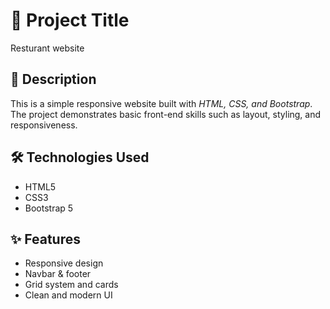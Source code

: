 # 📌 Project Title  
Resturant website


## 📖 Description  
This is a simple responsive website built with *HTML, CSS, and Bootstrap*.  
The project demonstrates basic front-end skills such as layout, styling, and responsiveness.  

## 🛠 Technologies Used  
- HTML5  
- CSS3  
- Bootstrap 5  

## ✨ Features  
- Responsive design  
- Navbar & footer  
- Grid system and cards  
- Clean and modern UI
